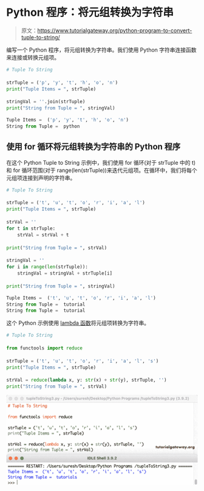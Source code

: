 # Python 程序：将元组转换为字符串

> 原文：<https://www.tutorialgateway.org/python-program-to-convert-tuple-to-string/>

编写一个 Python 程序，将元组转换为字符串。我们使用 Python 字符串连接函数来连接或转换元组项。

```py
# Tuple To String

strTuple = ('p', 'y', 't', 'h', 'o', 'n')
print("Tuple Items = ", strTuple)

stringVal = ''.join(strTuple)
print("String from Tuple = ", stringVal)
```

```py
Tuple Items =  ('p', 'y', 't', 'h', 'o', 'n')
String from Tuple =  python
```

## 使用 for 循环将元组转换为字符串的 Python 程序

在这个 Python Tuple to String 示例中，我们使用 for 循环(对于 strTuple 中的 t)和 for 循环范围(对于 range(len(strTuple))来迭代元组项。在循环中，我们将每个元组项连接到声明的字符串。

```py
# Tuple To String

strTuple = ('t', 'u', 't', 'o', 'r', 'i', 'a', 'l')
print("Tuple Items = ", strTuple)

strVal = ''
for t in strTuple:
    strVal = strVal + t

print("String from Tuple = ", strVal)

stringVal = ''
for i in range(len(strTuple)):
    stringVal = stringVal + strTuple[i]

print("String from Tuple = ", stringVal)
```

```py
Tuple Items =  ('t', 'u', 't', 'o', 'r', 'i', 'a', 'l')
String from Tuple =  tutorial
String from Tuple =  tutorial
```

这个 Python 示例使用 [lambda 函数](https://www.tutorialgateway.org/python-lambda/)将元组项转换为字符串。

```py
# Tuple To String

from functools import reduce

strTuple = ('t', 'u', 't', 'o', 'r', 'i', 'a', 'l', 's')
print("Tuple Items = ", strTuple)

strVal = reduce(lambda x, y: str(x) + str(y), strTuple, '')
print("String from Tuple = ", strVal)
```

![Python Program to Convert Tuple To String 3](img/fa3cf4a237ef053bd5da51befc2f679d.png)